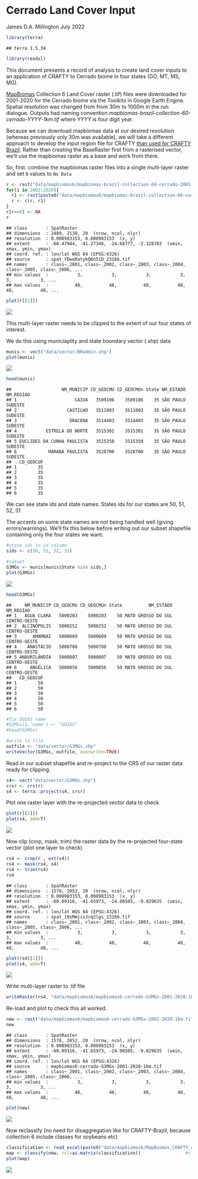 Cerrado Land Cover Input
================
James D.A. Millington
July 2022

``` r
library(terra)
```

    ## terra 1.5.34

``` r
library(readxl)
```

This document presents a record of analysis to create land cover inputs
to an application of CRAFTY to Cerrado biome in four states (GO, MT, MS,
MG).

[MapBiomas](https://mapbiomas.org/en) Collection 6 Land Cover raster
(.tif) files were downloaded for 2001-2020 for the Cerrado biome via the
Toolkits in Google Earth Engine. Spatial resolution was changed from
from 30m to 1000m in the run dialogue. Outputs had naming convention
*mapbiomas-brazil-collection-60-cerrado-YYYY-1km.tif* where *YYYY* is
four digit year.

Because we can download mapbiomas data at our desired resolution
(whereas previously only 30m was available), we will take a different
approach to develop the input region file for CRAFTY [than used for
CRAFTY Brazil](https://github.com/jamesdamillington/BrazilInputMaps).
Rather than creating the BaseRaster first from a rasterised vector,
we’ll use the mapbiomas raster as a base and work from there.

So, first. combine the mapbiomas raster files into a single multi-layer
raster and set `0` values to `No Data`

``` r
r <- rast("data/mapbiomas6/mapbiomas-brazil-collection-60-cerrado-2001-1km.tif")
for(i in 2002:2020){
  r1 <- rast(paste0("data/mapbiomas6/mapbiomas-brazil-collection-60-cerrado-",i,"-1km.tif"))
  r <- c(r, r1)
}
r[r==0] <- NA
r
```

    ## class       : SpatRaster 
    ## dimensions  : 2489, 2138, 20  (nrow, ncol, nlyr)
    ## resolution  : 0.008983153, 0.008983153  (x, y)
    ## extent      : -60.47944, -41.27346, -24.68777, -2.328703  (xmin, xmax, ymin, ymax)
    ## coord. ref. : lon/lat WGS 84 (EPSG:4326) 
    ## source      : spat_YDwoRatykQ6n51D_23166.tif 
    ## names       : class~_2001, class~_2002, class~_2003, class~_2004, class~_2005, class~_2006, ... 
    ## min values  :           3,           3,           3,           3,           3,           3, ... 
    ## max values  :          48,          48,          48,          48,          48,          48, ...

``` r
plot(r[[1]])
```

![](Cerrado-LC-Input_files/figure-gfm/unnamed-chunk-2-1.png)<!-- -->

This multi-layer raster needs to be clipped to the extent of our four
states of interest.

We do this using municiaplity and state boundary vector (.shp) data

``` r
munis <- vect("data/vector/BRadmin.shp")
plot(munis)
```

![](Cerrado-LC-Input_files/figure-gfm/unnamed-chunk-3-1.png)<!-- -->

``` r
head(munis)
```

    ##                   NM_MUNICIP CD_GEOCMU CD_GEOCMUn State NM_ESTADO NM_REGIAO
    ## 1                      CAIUÁ   3509106    3509106    35 SÃO PAULO   SUDESTE
    ## 2                   CASTILHO   3511003    3511003    35 SÃO PAULO   SUDESTE
    ## 3                    DRACENA   3514403    3514403    35 SÃO PAULO   SUDESTE
    ## 4           ESTRELA DO NORTE   3515301    3515301    35 SÃO PAULO   SUDESTE
    ## 5 EUCLIDES DA CUNHA PAULISTA   3515350    3515350    35 SÃO PAULO   SUDESTE
    ## 6            MARABÁ PAULISTA   3528700    3528700    35 SÃO PAULO   SUDESTE
    ##   CD_GEOCUF
    ## 1        35
    ## 2        35
    ## 3        35
    ## 4        35
    ## 5        35
    ## 6        35

We can see state ids and state names. States ids for our states are 50,
51, 52, 31

The accents on some state names are not being handled well (giving
errors/warnings). We’ll fix this below before writing out our subset
shapefile containing only the four states we want.

``` r
#state ids in id column
sids <- c(50, 51, 52, 31)

#subset
G3MGs <- munis[munis$State %in% sids,]
plot(G3MGs)
```

![](Cerrado-LC-Input_files/figure-gfm/unnamed-chunk-4-1.png)<!-- -->

``` r
head(G3MGs)
```

    ##     NM_MUNICIP CD_GEOCMU CD_GEOCMUn State          NM_ESTADO    NM_REGIAO
    ## 1   ÁGUA CLARA   5000203    5000203    50 MATO GROSSO DO SUL CENTRO-OESTE
    ## 2  ALCINÓPOLIS   5000252    5000252    50 MATO GROSSO DO SUL CENTRO-OESTE
    ## 3      AMAMBAI   5000609    5000609    50 MATO GROSSO DO SUL CENTRO-OESTE
    ## 4    ANASTÁCIO   5000708    5000708    50 MATO GROSSO DO SUL CENTRO-OESTE
    ## 5 ANAURILÂNDIA   5000807    5000807    50 MATO GROSSO DO SUL CENTRO-OESTE
    ## 6     ANGÉLICA   5000856    5000856    50 MATO GROSSO DO SUL CENTRO-OESTE
    ##   CD_GEOCUF
    ## 1        50
    ## 2        50
    ## 3        50
    ## 4        50
    ## 5        50
    ## 6        50

``` r
#fix GOIAS name
#G3MGs[1,'name'] <- "GOIAS"
#head(G3MGs)

#write to file
outfile <- "data/vector/G3MGs.shp"
writeVector(G3MGs, outfile, overwrite=TRUE)
```

Read in our subset shapefile and re-project to the CRS of our raster
data ready for clipping.

``` r
s4<- vect("data/vector/G3MGs.shp")
crsr <- crs(r)
s4 <- terra::project(s4, crsr)
```

Plot one raster layer with the re-projected vector data to check

``` r
plot(r[[1]])
plot(s4, add=T)
```

![](Cerrado-LC-Input_files/figure-gfm/unnamed-chunk-6-1.png)<!-- -->

Now clip (crop, mask, trim) the raster data by the re-projected
four-state vector (plot one layer to check)

``` r
rs4 <- crop(r , ext(s4)) 
rs4 <- mask(rs4, s4)
rs4 <- trim(rs4)
rs4
```

    ## class       : SpatRaster 
    ## dimensions  : 1578, 2052, 20  (nrow, ncol, nlyr)
    ## resolution  : 0.008983153, 0.008983153  (x, y)
    ## extent      : -60.09316, -41.65973, -24.00505, -9.829635  (xmin, xmax, ymin, ymax)
    ## coord. ref. : lon/lat WGS 84 (EPSG:4326) 
    ## source      : spat_19sMmjisJrq2lgs_23166.tif 
    ## names       : class~_2001, class~_2002, class~_2003, class~_2004, class~_2005, class~_2006, ... 
    ## min values  :           3,           3,           3,           3,           3,           3, ... 
    ## max values  :          48,          48,          48,          48,          48,          48, ...

``` r
plot(rs4[[1]])
plot(s4, add=T)
```

![](Cerrado-LC-Input_files/figure-gfm/unnamed-chunk-7-1.png)<!-- -->

Write multi-layer raster to .tif file

``` r
writeRaster(rs4, "data/mapbiomas6/mapbiomas6-cerrado-G3MGs-2001-2020-1km.tif", overwrite=TRUE)
```

Re-load and plot to check this all worked.

``` r
new <- rast("data/mapbiomas6/mapbiomas6-cerrado-G3MGs-2001-2020-1km.tif")
new
```

    ## class       : SpatRaster 
    ## dimensions  : 1578, 2052, 20  (nrow, ncol, nlyr)
    ## resolution  : 0.008983153, 0.008983153  (x, y)
    ## extent      : -60.09316, -41.65973, -24.00505, -9.829635  (xmin, xmax, ymin, ymax)
    ## coord. ref. : lon/lat WGS 84 (EPSG:4326) 
    ## source      : mapbiomas6-cerrado-G3MGs-2001-2020-1km.tif 
    ## names       : class~_2001, class~_2002, class~_2003, class~_2004, class~_2005, class~_2006, ... 
    ## min values  :           3,           3,           3,           3,           3,           3, ... 
    ## max values  :          48,          48,          48,          48,          48,          48, ...

``` r
plot(new)
```

![](Cerrado-LC-Input_files/figure-gfm/unnamed-chunk-9-1.png)<!-- -->

Now reclassify (no need for disaggregation like for CRAFTY-Brazil,
because collection 6 include classes for soybeans etc)

``` r
classification <- read_excel(paste0("data/mapbiomas6/MapBiomas_CRAFTY_classifications_v6.xlsx"), sheet = 'Mapbiomas6', range="G1:H35", col_names=T)  
map <- classify(new, rcl=as.matrix(classification))                 #classify
plot(map)
```

![](Cerrado-LC-Input_files/figure-gfm/unnamed-chunk-10-1.png)<!-- -->
